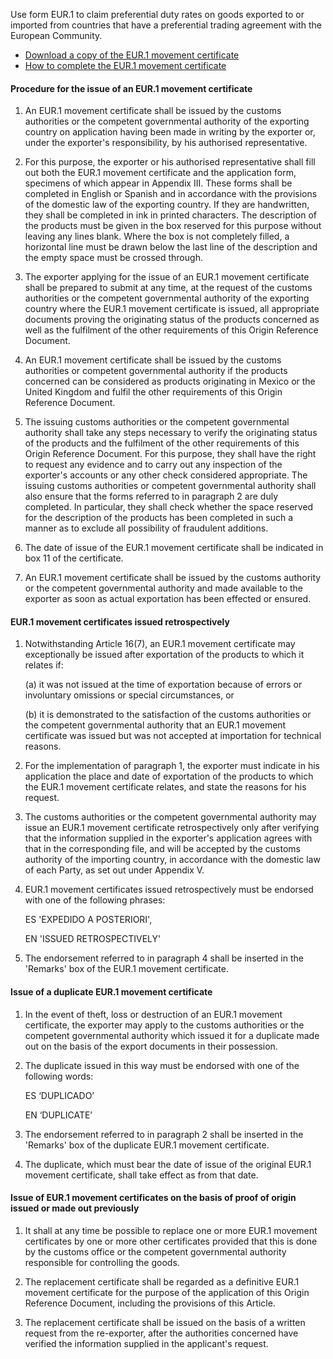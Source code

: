 Use form EUR.1 to claim preferential duty rates on goods exported to or imported from countries that have a preferential trading agreement with the European Community.

- [Download a copy of the EUR.1 movement certificate](https://www.gov.uk/government/publications/eur1-and-eur-med-movement-certificate)
- [How to complete the EUR.1 movement certificate](https://www.gov.uk/government/publications/eur1-and-eur-med-movement-certificate/how-to-complete-the-movement-certificate)

#### Procedure for the issue of an EUR.1 movement certificate

1. An EUR.1 movement certificate shall be issued by the customs authorities or the competent governmental authority of the exporting country on application having been made in writing by the exporter or, under the exporter's responsibility, by his authorised representative.

2. For this purpose, the exporter or his authorised representative shall fill out both the EUR.1 movement certificate and the application form, specimens of which appear in Appendix III. These forms shall be completed in English or Spanish and in accordance with the provisions of the domestic law of the exporting country. If they are handwritten, they shall be completed in ink in printed characters. The description of the products must be given in the box reserved for this purpose without leaving any lines blank. Where the box is not completely filled, a horizontal line must be drawn below the last line of the description and the empty space must be crossed through.

3. The exporter applying for the issue of an EUR.1 movement certificate shall be prepared to submit at any time, at the request of the customs authorities or the competent governmental authority of the exporting country where the EUR.1 movement certificate is issued, all appropriate documents proving the originating status of the products concerned as well as the fulfilment of the other requirements of this Origin Reference Document.

4. An EUR.1 movement certificate shall be issued by the customs authorities or competent governmental authority if the products concerned can be considered as products originating in Mexico or the United Kingdom and fulfil the other requirements of this Origin Reference Document.

5. The issuing customs authorities or the competent governmental authority shall take any steps necessary to verify the originating status of the products and the fulfilment of the other requirements of this Origin Reference Document. For this purpose, they shall have the right to request any evidence and to carry out any inspection of the exporter's accounts or any other check considered appropriate. The issuing customs authorities or competent governmental authority shall also ensure that the forms referred to in paragraph 2 are duly completed. In particular, they shall check whether the space reserved for the description of the products has been completed in such a manner as to exclude all possibility of fraudulent additions.

6. The date of issue of the EUR.1 movement certificate shall be indicated in box 11 of the certificate.

7. An EUR.1 movement certificate shall be issued by the customs authority or the competent governmental authority and made available to the exporter as soon as actual exportation has been effected or ensured.

#### EUR.1 movement certificates issued retrospectively

1. Notwithstanding Article 16(7), an EUR.1 movement certificate may exceptionally be issued after exportation of the products to which it relates if:

    (a) it was not issued at the time of exportation because of errors or involuntary omissions or special circumstances, or

    (b) it is demonstrated to the satisfaction of the customs authorities or the competent governmental authority that an EUR.1 movement certificate was issued but was not accepted at importation for technical reasons.

2. For the implementation of paragraph 1, the exporter must indicate in his application the place and date of exportation of the products to which the EUR.1 movement certificate relates, and state the reasons for his request.

3. The customs authorities or the competent governmental authority may issue an EUR.1 movement certificate retrospectively only after verifying that the information supplied in the exporter's application agrees with that in the corresponding file, and will be accepted by the customs authority of the importing country, in accordance with the domestic law of each Party, as set out under Appendix V.

4. EUR.1 movement certificates issued retrospectively must be endorsed with one of the following phrases:

    ES 'EXPEDIDO A POSTERIORI',

    EN 'ISSUED RETROSPECTIVELY'

5. The endorsement referred to in paragraph 4 shall be inserted in the 'Remarks' box of the EUR.1 movement certificate.

#### Issue of a duplicate EUR.1 movement certificate

1. In the event of theft, loss or destruction of an EUR.1 movement certificate, the exporter may apply to the customs authorities or the competent governmental authority which issued it for a duplicate made out on the basis of the export documents in their possession.

2. The duplicate issued in this way must be endorsed with one of the following words:

    ES  ‘DUPLICADO’

    EN  ‘DUPLICATE’

3. The endorsement referred to in paragraph 2 shall be inserted in the 'Remarks' box of the duplicate EUR.1 movement certificate.

4. The duplicate, which must bear the date of issue of the original EUR.1 movement certificate, shall take effect as from that date.

#### Issue of EUR.1 movement certificates on the basis of proof of origin issued or made out previously

1. It shall at any time be possible to replace one or more EUR.1 movement certificates by one or more other certificates provided that this is done by the customs office or the competent governmental authority responsible for controlling the goods.

2. The replacement certificate shall be regarded as a definitive EUR.1 movement certificate for the purpose of the application of this Origin Reference Document, including the provisions of this Article.

3. The replacement certificate shall be issued on the basis of a written request from the re-exporter, after the authorities concerned have verified the information supplied in the applicant's request.

